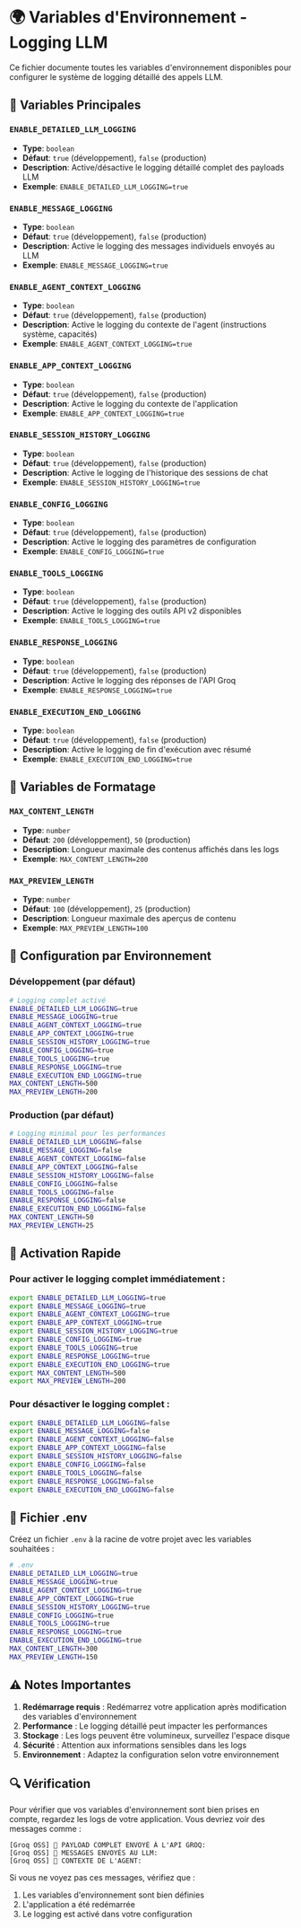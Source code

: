 # 🌍 Variables d'Environnement - Logging LLM

Ce fichier documente toutes les variables d'environnement disponibles pour configurer le système de logging détaillé des appels LLM.

## 🚀 Variables Principales

### `ENABLE_DETAILED_LLM_LOGGING`
- **Type**: `boolean`
- **Défaut**: `true` (développement), `false` (production)
- **Description**: Active/désactive le logging détaillé complet des payloads LLM
- **Exemple**: `ENABLE_DETAILED_LLM_LOGGING=true`

### `ENABLE_MESSAGE_LOGGING`
- **Type**: `boolean`
- **Défaut**: `true` (développement), `false` (production)
- **Description**: Active le logging des messages individuels envoyés au LLM
- **Exemple**: `ENABLE_MESSAGE_LOGGING=true`

### `ENABLE_AGENT_CONTEXT_LOGGING`
- **Type**: `boolean`
- **Défaut**: `true` (développement), `false` (production)
- **Description**: Active le logging du contexte de l'agent (instructions système, capacités)
- **Exemple**: `ENABLE_AGENT_CONTEXT_LOGGING=true`

### `ENABLE_APP_CONTEXT_LOGGING`
- **Type**: `boolean`
- **Défaut**: `true` (développement), `false` (production)
- **Description**: Active le logging du contexte de l'application
- **Exemple**: `ENABLE_APP_CONTEXT_LOGGING=true`

### `ENABLE_SESSION_HISTORY_LOGGING`
- **Type**: `boolean`
- **Défaut**: `true` (développement), `false` (production)
- **Description**: Active le logging de l'historique des sessions de chat
- **Exemple**: `ENABLE_SESSION_HISTORY_LOGGING=true`

### `ENABLE_CONFIG_LOGGING`
- **Type**: `boolean`
- **Défaut**: `true` (développement), `false` (production)
- **Description**: Active le logging des paramètres de configuration
- **Exemple**: `ENABLE_CONFIG_LOGGING=true`

### `ENABLE_TOOLS_LOGGING`
- **Type**: `boolean`
- **Défaut**: `true` (développement), `false` (production)
- **Description**: Active le logging des outils API v2 disponibles
- **Exemple**: `ENABLE_TOOLS_LOGGING=true`

### `ENABLE_RESPONSE_LOGGING`
- **Type**: `boolean`
- **Défaut**: `true` (développement), `false` (production)
- **Description**: Active le logging des réponses de l'API Groq
- **Exemple**: `ENABLE_RESPONSE_LOGGING=true`

### `ENABLE_EXECUTION_END_LOGGING`
- **Type**: `boolean`
- **Défaut**: `true` (développement), `false` (production)
- **Description**: Active le logging de fin d'exécution avec résumé
- **Exemple**: `ENABLE_EXECUTION_END_LOGGING=true`

## 📏 Variables de Formatage

### `MAX_CONTENT_LENGTH`
- **Type**: `number`
- **Défaut**: `200` (développement), `50` (production)
- **Description**: Longueur maximale des contenus affichés dans les logs
- **Exemple**: `MAX_CONTENT_LENGTH=200`

### `MAX_PREVIEW_LENGTH`
- **Type**: `number`
- **Défaut**: `100` (développement), `25` (production)
- **Description**: Longueur maximale des aperçus de contenu
- **Exemple**: `MAX_PREVIEW_LENGTH=100`

## 🔧 Configuration par Environnement

### Développement (par défaut)
```bash
# Logging complet activé
ENABLE_DETAILED_LLM_LOGGING=true
ENABLE_MESSAGE_LOGGING=true
ENABLE_AGENT_CONTEXT_LOGGING=true
ENABLE_APP_CONTEXT_LOGGING=true
ENABLE_SESSION_HISTORY_LOGGING=true
ENABLE_CONFIG_LOGGING=true
ENABLE_TOOLS_LOGGING=true
ENABLE_RESPONSE_LOGGING=true
ENABLE_EXECUTION_END_LOGGING=true
MAX_CONTENT_LENGTH=500
MAX_PREVIEW_LENGTH=200
```

### Production (par défaut)
```bash
# Logging minimal pour les performances
ENABLE_DETAILED_LLM_LOGGING=false
ENABLE_MESSAGE_LOGGING=false
ENABLE_AGENT_CONTEXT_LOGGING=false
ENABLE_APP_CONTEXT_LOGGING=false
ENABLE_SESSION_HISTORY_LOGGING=false
ENABLE_CONFIG_LOGGING=false
ENABLE_TOOLS_LOGGING=false
ENABLE_RESPONSE_LOGGING=false
ENABLE_EXECUTION_END_LOGGING=false
MAX_CONTENT_LENGTH=50
MAX_PREVIEW_LENGTH=25
```

## 🚀 Activation Rapide

### Pour activer le logging complet immédiatement :
```bash
export ENABLE_DETAILED_LLM_LOGGING=true
export ENABLE_MESSAGE_LOGGING=true
export ENABLE_AGENT_CONTEXT_LOGGING=true
export ENABLE_APP_CONTEXT_LOGGING=true
export ENABLE_SESSION_HISTORY_LOGGING=true
export ENABLE_CONFIG_LOGGING=true
export ENABLE_TOOLS_LOGGING=true
export ENABLE_RESPONSE_LOGGING=true
export ENABLE_EXECUTION_END_LOGGING=true
export MAX_CONTENT_LENGTH=500
export MAX_PREVIEW_LENGTH=200
```

### Pour désactiver le logging complet :
```bash
export ENABLE_DETAILED_LLM_LOGGING=false
export ENABLE_MESSAGE_LOGGING=false
export ENABLE_AGENT_CONTEXT_LOGGING=false
export ENABLE_APP_CONTEXT_LOGGING=false
export ENABLE_SESSION_HISTORY_LOGGING=false
export ENABLE_CONFIG_LOGGING=false
export ENABLE_TOOLS_LOGGING=false
export ENABLE_RESPONSE_LOGGING=false
export ENABLE_EXECUTION_END_LOGGING=false
```

## 📁 Fichier .env

Créez un fichier `.env` à la racine de votre projet avec les variables souhaitées :

```bash
# .env
ENABLE_DETAILED_LLM_LOGGING=true
ENABLE_MESSAGE_LOGGING=true
ENABLE_AGENT_CONTEXT_LOGGING=true
ENABLE_APP_CONTEXT_LOGGING=true
ENABLE_SESSION_HISTORY_LOGGING=true
ENABLE_CONFIG_LOGGING=true
ENABLE_TOOLS_LOGGING=true
ENABLE_RESPONSE_LOGGING=true
ENABLE_EXECUTION_END_LOGGING=true
MAX_CONTENT_LENGTH=300
MAX_PREVIEW_LENGTH=150
```

## ⚠️ Notes Importantes

1. **Redémarrage requis** : Redémarrez votre application après modification des variables d'environnement
2. **Performance** : Le logging détaillé peut impacter les performances
3. **Stockage** : Les logs peuvent être volumineux, surveillez l'espace disque
4. **Sécurité** : Attention aux informations sensibles dans les logs
5. **Environnement** : Adaptez la configuration selon votre environnement

## 🔍 Vérification

Pour vérifier que vos variables d'environnement sont bien prises en compte, regardez les logs de votre application. Vous devriez voir des messages comme :

```
[Groq OSS] 🚀 PAYLOAD COMPLET ENVOYÉ À L'API GROQ:
[Groq OSS] 💬 MESSAGES ENVOYÉS AU LLM:
[Groq OSS] 🤖 CONTEXTE DE L'AGENT:
```

Si vous ne voyez pas ces messages, vérifiez que :
1. Les variables d'environnement sont bien définies
2. L'application a été redémarrée
3. Le logging est activé dans votre configuration 